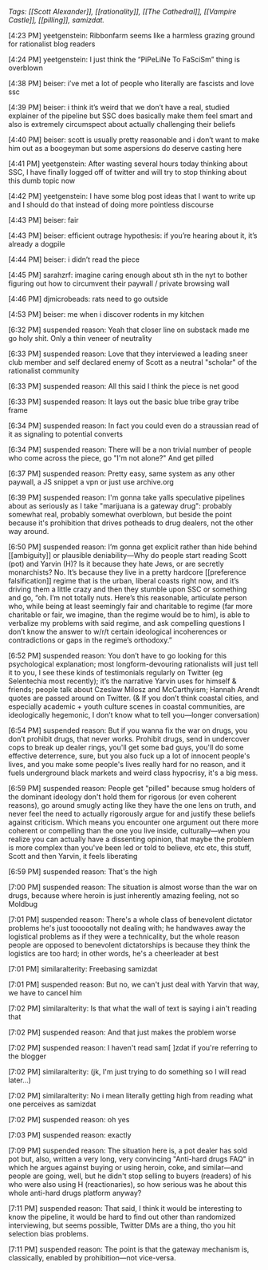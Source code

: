 _Tags: [[Scott Alexander]], [[rationality]], [[The Cathedral]], [[Vampire Castle]], [[pilling]], samizdat._

[4:23 PM] yeetgenstein: Ribbonfarm seems like a harmless grazing ground for rationalist blog readers

[4:24 PM] yeetgenstein: I just think the “PiPeLiNe To FaSciSm” thing is overblown

[4:38 PM] beiser: i’ve met a lot of people who literally are fascists and love ssc

[4:39 PM] beiser: i think it’s weird that we don’t have a real, studied explainer of the pipeline but SSC does basically make them feel smart and also is extremely circumspect about actually challenging their beliefs

[4:40 PM] beiser: scott is usually pretty reasonable and i don’t want to make him out as a boogeyman but some aspersions do deserve casting here

[4:41 PM] yeetgenstein: After wasting several hours today thinking about SSC, I have finally logged off of twitter and will try to stop thinking about this dumb topic now

[4:42 PM] yeetgenstein: I have some blog post ideas that I want to write up and I should do that instead of doing more pointless discourse

[4:43 PM] beiser: fair

[4:43 PM] beiser: efficient outrage hypothesis: if you’re hearing about it, it’s already a dogpile

[4:44 PM] beiser: i didn’t read the piece

[4:45 PM] sarahzrf: imagine caring enough about sth in the nyt to bother figuring out how to circumvent their paywall / private browsing wall

[4:46 PM] djmicrobeads: rats need to go outside

[4:53 PM] beiser: me when i discover rodents in my kitchen

[6:32 PM] suspended reason: Yeah that closer line on substack made me go holy shit. Only a thin veneer of neutrality

[6:33 PM] suspended reason: Love that they interviewed a leading sneer club member and self declared enemy of Scott as a neutral "scholar" of the rationalist community

[6:33 PM] suspended reason: All this said I think the piece is net good

[6:33 PM] suspended reason: It lays out the basic blue tribe gray tribe frame

[6:34 PM] suspended reason: In fact you could even do a straussian read of it as signaling to potential converts

[6:34 PM] suspended reason: There will be a non trivial number of people who come across the piece, go "I'm not alone?" And get pilled

[6:37 PM] suspended reason: Pretty easy, same system as any other paywall, a JS snippet a vpn or just use archive.org

[6:39 PM] suspended reason: I'm gonna take yalls speculative pipelines about as seriously as I take "marijuana is a gateway drug": probably somewhat real, probably somewhat overblown, but beside the point because it's prohibition that drives potheads to drug dealers, not the other way around.

[6:50 PM] suspended reason: I’m gonna get explicit rather than hide behind  [[ambiguity]] or plausible deniability—Why do people start reading Scott (pot) and Yarvin (H)? Is it because they hate Jews, or are secretly monarchists? No. It’s because they live in a pretty hardcore [[preference falsification]] regime that is the urban, liberal coasts right now, and it’s driving them a little crazy and then they stumble upon SSC or something and go, “oh. I’m not totally nuts. Here’s this reasonable, articulate person who, while being at least seemingly fair and charitable to regime (far more charitable or fair, we imagine, than the regime would be to him), is able to verbalize my problems with said regime, and ask compelling questions I don’t know the answer to w/r/t certain ideological incoherences or contradictions or gaps in the regime’s orthodoxy.”

[6:52 PM] suspended reason: You don’t have to go looking for this psychological explanation; most longform-devouring rationalists will just tell it to you, I see these kinds of testimonials regularly on Twitter (eg Selentechia most recently); it’s the narrative Yarvin uses for himself & friends; people talk about Czeslaw Milosz and McCarthyism; Hannah Arendt quotes are passed around on Twitter. (& If you don’t think coastal cities, and especially academic + youth culture scenes in coastal communities, are ideologically hegemonic, I don’t know what to tell you—longer conversation)

[6:54 PM] suspended reason: But if you wanna fix the war on drugs, you don’t prohibit drugs, that never works. Prohibit drugs, send in undercover cops to break up dealer rings, you'll get some bad guys, you'll do some effective deterrence, sure, but you also fuck up a lot of innocent people's lives, and you make some people's lives really hard for no reason, and it fuels underground black markets and weird class hypocrisy, it's a big mess.

[6:59 PM] suspended reason: People get "pilled" because smug holders of the dominant ideology don't hold them for rigorous (or even coherent reasons), go around smugly acting like they have the one lens on truth, and never feel the need to actually rigorously argue for and justify these beliefs against criticism. Which means you encounter one argument out there more coherent or compelling than the one you live inside, culturally—when you realize you can actually have a dissenting opinion, that maybe the problem is more complex than you've been led or told to believe, etc etc, this stuff, Scott and then Yarvin, it feels liberating

[6:59 PM] suspended reason: That's the high

[7:00 PM] suspended reason: The situation is almost worse than the war on drugs, because where heroin is just inherently amazing feeling, not so Moldbug

[7:01 PM] suspended reason: There's a whole class of benevolent dictator problems he's just toooootally not dealing with; he handwaves away the logistical problems as if they were a technicality, but the whole reason people are opposed to benevolent dictatorships is because they think the logistics are too hard; in other words, he's a cheerleader at best

[7:01 PM] similaralterity: Freebasing samizdat

[7:01 PM] suspended reason: But no, we can't just deal with Yarvin that way, we have to cancel him

[7:02 PM] similaralterity: Is that what the wall of text is saying i ain't reading that

[7:02 PM] suspended reason: And that just makes the problem worse

[7:02 PM] suspended reason: I haven't read sam[ ]zdat if you're referring to the blogger

[7:02 PM] similaralterity: (jk, I'm just trying to do something so I will read later...)

[7:02 PM] similaralterity: No i mean literally getting high from reading what one perceives as samizdat

[7:02 PM] suspended reason: oh yes

[7:03 PM] suspended reason: exactly

[7:09 PM] suspended reason: The situation here is, a pot dealer has sold pot but, also, written a very long, very convincing "Anti-hard drugs FAQ" in which he argues against buying or using heroin, coke, and similar—and people are going, well, but he didn't stop selling to buyers (readers) of his who were also using H (reactionaries), so how serious was he about this whole anti-hard drugs platform anyway?

[7:11 PM] suspended reason: That said, I think it would be interesting to know the pipeline, it would be hard to find out other than randomized interviewing, but seems possible, Twitter DMs are a thing, tho you hit selection bias problems.

[7:11 PM] suspended reason: The point is that the gateway mechanism is, classically, enabled by prohibition—not vice-versa.